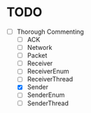 TODO
====
- [ ] Thorough Commenting
   - [ ] ACK
   - [ ] Network
   - [ ] Packet
   - [ ] Receiver
   - [ ] ReceiverEnum
   - [ ] ReceiverThread
   - [X] Sender
   - [ ] SenderEnum
   - [ ] SenderThread
